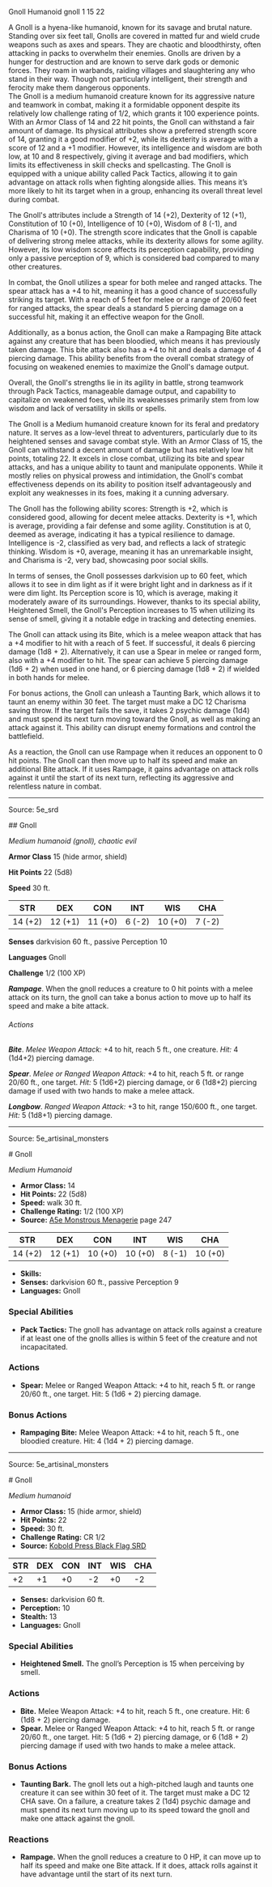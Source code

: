 <MonsterName/>Gnoll</MonsterName>
<CreatureType/>Humanoid</CreatureType>
<Subtype/>gnoll</Subtype>
<CR/>1</CR>
<AC/>15</AC>
<HP/>22</HP>
<summary>A Gnoll is a hyena-like humanoid, known for its savage and brutal nature. Standing over six feet tall, Gnolls are covered in matted fur and wield crude weapons such as axes and spears. They are chaotic and bloodthirsty, often attacking in packs to overwhelm their enemies. Gnolls are driven by a hunger for destruction and are known to serve dark gods or demonic forces. They roam in warbands, raiding villages and slaughtering any who stand in their way. Though not particularly intelligent, their strength and ferocity make them dangerous opponents.</summary>

<summary>The Gnoll is a medium humanoid creature known for its aggressive nature and teamwork in combat, making it a formidable opponent despite its relatively low challenge rating of 1/2, which grants it 100 experience points. With an Armor Class of 14 and 22 hit points, the Gnoll can withstand a fair amount of damage. Its physical attributes show a preferred strength score of 14, granting it a good modifier of +2, while its dexterity is average with a score of 12 and a +1 modifier. However, its intelligence and wisdom are both low, at 10 and 8 respectively, giving it average and bad modifiers, which limits its effectiveness in skill checks and spellcasting. The Gnoll is equipped with a unique ability called Pack Tactics, allowing it to gain advantage on attack rolls when fighting alongside allies. This means it’s more likely to hit its target when in a group, enhancing its overall threat level during combat.</summary>

<detail>

The Gnoll's attributes include a Strength of 14 (+2), Dexterity of 12 (+1), Constitution of 10 (+0), Intelligence of 10 (+0), Wisdom of 8 (-1), and Charisma of 10 (+0). The strength score indicates that the Gnoll is capable of delivering strong melee attacks, while its dexterity allows for some agility. However, its low wisdom score affects its perception capability, providing only a passive perception of 9, which is considered bad compared to many other creatures.

In combat, the Gnoll utilizes a spear for both melee and ranged attacks. The spear attack has a +4 to hit, meaning it has a good chance of successfully striking its target. With a reach of 5 feet for melee or a range of 20/60 feet for ranged attacks, the spear deals a standard 5 piercing damage on a successful hit, making it an effective weapon for the Gnoll. 

Additionally, as a bonus action, the Gnoll can make a Rampaging Bite attack against any creature that has been bloodied, which means it has previously taken damage. This bite attack also has a +4 to hit and deals a damage of 4 piercing damage. This ability benefits from the overall combat strategy of focusing on weakened enemies to maximize the Gnoll's damage output.

Overall, the Gnoll's strengths lie in its agility in battle, strong teamwork through Pack Tactics, manageable damage output, and capability to capitalize on weakened foes, while its weaknesses primarily stem from low wisdom and lack of versatility in skills or spells.

The Gnoll is a Medium humanoid creature known for its feral and predatory nature. It serves as a low-level threat to adventurers, particularly due to its heightened senses and savage combat style. With an Armor Class of 15, the Gnoll can withstand a decent amount of damage but has relatively low hit points, totaling 22. It excels in close combat, utilizing its bite and spear attacks, and has a unique ability to taunt and manipulate opponents. While it mostly relies on physical prowess and intimidation, the Gnoll's combat effectiveness depends on its ability to position itself advantageously and exploit any weaknesses in its foes, making it a cunning adversary.

The Gnoll has the following ability scores: Strength is +2, which is considered good, allowing for decent melee attacks. Dexterity is +1, which is average, providing a fair defense and some agility. Constitution is at 0, deemed as average, indicating it has a typical resilience to damage. Intelligence is -2, classified as very bad, and reflects a lack of strategic thinking. Wisdom is +0, average, meaning it has an unremarkable insight, and Charisma is -2, very bad, showcasing poor social skills.

In terms of senses, the Gnoll possesses darkvision up to 60 feet, which allows it to see in dim light as if it were bright light and in darkness as if it were dim light. Its Perception score is 10, which is average, making it moderately aware of its surroundings. However, thanks to its special ability, Heightened Smell, the Gnoll's Perception increases to 15 when utilizing its sense of smell, giving it a notable edge in tracking and detecting enemies.

The Gnoll can attack using its Bite, which is a melee weapon attack that has a +4 modifier to hit with a reach of 5 feet. If successful, it deals 6 piercing damage (1d8 + 2). Alternatively, it can use a Spear in melee or ranged form, also with a +4 modifier to hit. The spear can achieve 5 piercing damage (1d6 + 2) when used in one hand, or 6 piercing damage (1d8 + 2) if wielded in both hands for melee.

For bonus actions, the Gnoll can unleash a Taunting Bark, which allows it to taunt an enemy within 30 feet. The target must make a DC 12 Charisma saving throw. If the target fails the save, it takes 2 psychic damage (1d4) and must spend its next turn moving toward the Gnoll, as well as making an attack against it. This ability can disrupt enemy formations and control the battlefield.

As a reaction, the Gnoll can use Rampage when it reduces an opponent to 0 hit points. The Gnoll can then move up to half its speed and make an additional Bite attack. If it uses Rampage, it gains advantage on attack rolls against it until the start of its next turn, reflecting its aggressive and relentless nature in combat.</detail>



---

Source: 5e_srd

<statblock>
## Gnoll

*Medium humanoid (gnoll), chaotic evil*

**Armor Class** 15 (hide armor, shield)

**Hit Points** 22 (5d8)

**Speed** 30 ft.

| STR     | DEX     | CON     | INT    | WIS     | CHA    |
|---------|---------|---------|--------|---------|--------|
| 14 (+2) | 12 (+1) | 11 (+0) | 6 (-2) | 10 (+0) | 7 (-2) |

**Senses** darkvision 60 ft., passive Perception 10

**Languages** Gnoll

**Challenge** 1/2 (100 XP)

***Rampage***. When the gnoll reduces a creature to 0 hit points with a melee attack on its turn, the gnoll can take a bonus action to move up to half its speed and make a bite attack.

###### Actions

***Bite***. *Melee Weapon Attack:* +4 to hit, reach 5 ft., one creature. *Hit:* 4 (1d4+2) piercing damage.

***Spear***. *Melee or Ranged Weapon Attack:* +4 to hit, reach 5 ft. or range 20/60 ft., one target. *Hit:* 5 (1d6+2) piercing damage, or 6 (1d8+2) piercing damage if used with two hands to make a melee attack.

***Longbow***. *Ranged Weapon Attack:* +3 to hit, range 150/600 ft., one target. *Hit:* 5 (1d8+1) piercing damage.</statblock>




---

Source: 5e_artisinal_monsters

<statblock>
# Gnoll

*Medium* *Humanoid*

- **Armor Class:** 14
- **Hit Points:** 22 (5d8)
- **Speed:** walk 30 ft.
- **Challenge Rating:** 1/2 (100 XP)
- **Source:** [A5e Monstrous Menagerie](https://enpublishingrpg.com/products/level-up-monstrous-menagerie-a5e) page 247

| STR | DEX | CON | INT | WIS | CHA |
| --- | --- | --- | --- | --- | --- |
| 14 (+2) | 12 (+1) | 10 (+0) | 10 (+0) | 8 (-1) | 10 (+0) |

- **Skills:** 
- **Senses:** darkvision 60 ft., passive Perception 9
- **Languages:** Gnoll

### Special Abilities

- **Pack Tactics:** The gnoll has advantage on attack rolls against a creature if at least one of the gnolls allies is within 5 feet of the creature and not incapacitated.

### Actions

- **Spear:** Melee or Ranged Weapon Attack: +4 to hit, reach 5 ft. or range 20/60 ft., one target. Hit: 5 (1d6 + 2) piercing damage.

### Bonus Actions

- **Rampaging Bite:** Melee Weapon Attack: +4 to hit, reach 5 ft., one bloodied creature. Hit: 4 (1d4 + 2) piercing damage.


</statblock>




---

Source: 5e_artisinal_monsters

<statblock>
# Gnoll

*Medium humanoid*

- **Armor Class:** 15 (hide armor, shield)
- **Hit Points:** 22
- **Speed:** 30 ft.
- **Challenge Rating:** CR 1/2
- **Source:** [Kobold Press Black Flag SRD](https://koboldpress.com/black-flag-roleplaying/)

| STR | DEX | CON | INT | WIS | CHA |
| --- | --- | --- | --- | --- | --- |
| +2 | +1 | +0 | -2 | +0 | -2 |

- **Senses:** darkvision 60 ft.
- **Perception:** 10
- **Stealth:** 13
- **Languages:** Gnoll

### Special Abilities

- **Heightened Smell.** The gnoll’s Perception is 15 when perceiving by smell.

### Actions

- **Bite.** Melee Weapon Attack: +4 to hit, reach 5 ft., one creature. Hit: 6 (1d8 + 2) piercing damage.
- **Spear.** Melee or Ranged Weapon Attack: +4 to hit, reach 5 ft. or range 20/60 ft., one target. Hit: 5 (1d6 + 2) piercing damage, or 6 (1d8 + 2) piercing damage if used with two hands to make a melee attack.

### Bonus Actions

- **Taunting Bark.** The gnoll lets out a high-pitched laugh and taunts one creature it can see within 30 feet of it. The target must make a DC 12 CHA save. On a failure, a creature takes 2 (1d4) psychic damage and must spend its next turn moving up to its speed toward the gnoll and make one attack against the gnoll.

### Reactions

- **Rampage.** When the gnoll reduces a creature to 0 HP, it can move up to half its speed and make one Bite attack. If it does, attack rolls against it have advantage until the start of its next turn.

</statblock>


